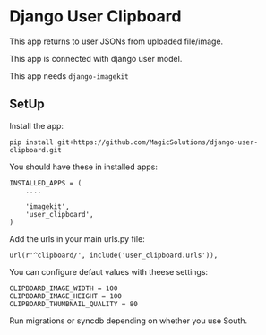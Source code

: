 # Django User Clipboard

This app returns to user JSONs from uploaded file/image.

This app is connected with django user model.

This app needs `django-imagekit`

## SetUp

Install the app:

    pip install git+https://github.com/MagicSolutions/django-user-clipboard.git

You should have these in installed apps:

    INSTALLED_APPS = (
        ....

        'imagekit',
    	'user_clipboard',
    )

Add the urls in your main urls.py file:

    url(r'^clipboard/', include('user_clipboard.urls')),

You can configure defaut values with theese settings:

	CLIPBOARD_IMAGE_WIDTH = 100
	CLIPBOARD_IMAGE_HEIGHT = 100
	CLIPBOARD_THUMBNAIL_QUALITY = 80

Run migrations or syncdb depending on whether you use South.
